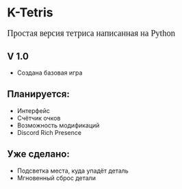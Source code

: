 # **K-Tetris**
<p style='font-size: 20px;
          font-family: "Roboto Slab";'>Простая версия тетриса написанная на Python</p>

## V 1.0
- Создана базовая игра

## Планируется:
- Интерфейс
- Счётчик очков
- Возможность модификаций
- Discord Rich Presence

## Уже сделано:
- Подсветка места, куда упадёт деталь
- Мгновенный сброс детали
